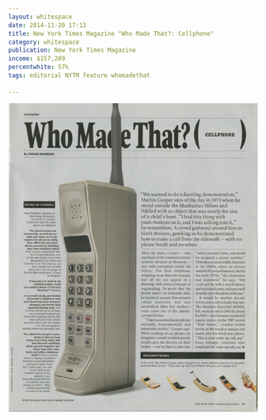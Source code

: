 ```yaml
---
layout: whitespace
date: 2014-11-20 17:13
title: New York Times Magazine "Who Made That?: Cellphone"
category: whitespace
publication: New York Times Magazine
income: $157,289
percentwhite: 57%
tags: editorial NYTM feature whomadethat

---
```





           
<img src="/img/editscans/NYT_WhoMadeThat_Cellphone.png">
            
<div class="overlayContainer">
<object type="image/svg+xml" data="/img/overlays/NYT_WhoMadeThat_Cellphone.svg" class="trans"></object>
</div>

            
        
        
